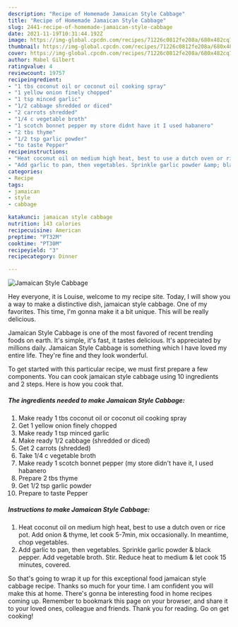 ```yaml
---
description: "Recipe of Homemade Jamaican Style Cabbage"
title: "Recipe of Homemade Jamaican Style Cabbage"
slug: 2441-recipe-of-homemade-jamaican-style-cabbage
date: 2021-11-19T10:31:44.192Z
image: https://img-global.cpcdn.com/recipes/71226c0812fe208a/680x482cq70/jamaican-style-cabbage-recipe-main-photo.jpg
thumbnail: https://img-global.cpcdn.com/recipes/71226c0812fe208a/680x482cq70/jamaican-style-cabbage-recipe-main-photo.jpg
cover: https://img-global.cpcdn.com/recipes/71226c0812fe208a/680x482cq70/jamaican-style-cabbage-recipe-main-photo.jpg
author: Mabel Gilbert
ratingvalue: 4
reviewcount: 19757
recipeingredient:
- "1 tbs coconut oil or coconut oil cooking spray"
- "1 yellow onion finely chopped"
- "1 tsp minced garlic"
- "1/2 cabbage shredded or diced"
- "2 carrots shredded"
- "1/4 c vegetable broth"
- "1 scotch bonnet pepper my store didnt have it I used habanero"
- "2 tbs thyme"
- "1/2 tsp garlic powder"
- "to taste Pepper"
recipeinstructions:
- "Heat coconut oil on medium high heat, best to use a dutch oven or rice pot. Add onion &amp; thyme, let cook 5-7min, mix occasionally. In meantime, chop vegetables."
- "Add garlic to pan, then vegetables. Sprinkle garlic powder &amp; black pepper. Add vegetable broth. Stir. Reduce heat to medium &amp; let cook 15 minutes, covered."
categories:
- Recipe
tags:
- jamaican
- style
- cabbage

katakunci: jamaican style cabbage 
nutrition: 143 calories
recipecuisine: American
preptime: "PT32M"
cooktime: "PT30M"
recipeyield: "3"
recipecategory: Dinner

---
```



![Jamaican Style Cabbage](https://img-global.cpcdn.com/recipes/71226c0812fe208a/680x482cq70/jamaican-style-cabbage-recipe-main-photo.jpg)

Hey everyone, it is Louise, welcome to my recipe site. Today, I will show you a way to make a distinctive dish, jamaican style cabbage. One of my favorites. This time, I'm gonna make it a bit unique. This will be really delicious.

Jamaican Style Cabbage is one of the most favored of recent trending foods on earth. It's simple, it's fast, it tastes delicious. It's appreciated by millions daily. Jamaican Style Cabbage is something which I have loved my entire life. They're fine and they look wonderful.




To get started with this particular recipe, we must first prepare a few components. You can cook jamaican style cabbage using 10 ingredients and 2 steps. Here is how you cook that.

<!--inarticleads1-->

##### The ingredients needed to make Jamaican Style Cabbage:

1. Make ready 1 tbs coconut oil or coconut oil cooking spray
1. Get 1 yellow onion finely chopped
1. Make ready 1 tsp minced garlic
1. Make ready 1/2 cabbage (shredded or diced)
1. Get 2 carrots (shredded)
1. Take 1/4 c vegetable broth
1. Make ready 1 scotch bonnet pepper (my store didn&#39;t have it, I used habanero
1. Prepare 2 tbs thyme
1. Get 1/2 tsp garlic powder
1. Prepare to taste Pepper




<!--inarticleads2-->

##### Instructions to make Jamaican Style Cabbage:

1. Heat coconut oil on medium high heat, best to use a dutch oven or rice pot. Add onion &amp; thyme, let cook 5-7min, mix occasionally. In meantime, chop vegetables.
1. Add garlic to pan, then vegetables. Sprinkle garlic powder &amp; black pepper. Add vegetable broth. Stir. Reduce heat to medium &amp; let cook 15 minutes, covered.




So that's going to wrap it up for this exceptional food jamaican style cabbage recipe. Thanks so much for your time. I am confident you will make this at home. There's gonna be interesting food in home recipes coming up. Remember to bookmark this page on your browser, and share it to your loved ones, colleague and friends. Thank you for reading. Go on get cooking!
